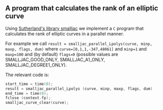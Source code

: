## A program that calculates the rank of an elliptic curve
Using [Sutherland's library smalljac](https://math.mit.edu/~drew/) we implement a `C` program that calculates the rank of elliptic curves in a parallel manner.

For example we call `result = smalljac_parallel_Lpolys(curve, minp, maxp, flags, dum)` where `curve=[0,1,1,-347,48061]` and `minp=1` and `maxp=100` and (by default) `flags=0` (possible values are SMALLJAC_GOOD_ONLY, SMALLJAC_A1_ONLY, SMALLJAC_DEGREE1_ONLY).

The relevant code is:

```c
start_time = time(0);
result = smalljac_parallel_Lpolys (curve, minp, maxp, flags, dum)
end_time = time(0);
fclose (context.fp);
smalljac_curve_clear(curve);
```
